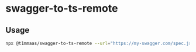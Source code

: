 # swagger-to-ts-remote

## Usage
```bash
npx @t1mmaas/swagger-to-ts-remote --url="https://my-swagger.com/spec.json" --output=types/generated --nameSpace="SupaApi"
```
